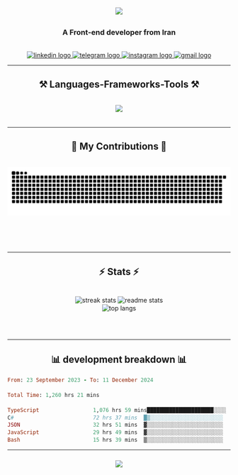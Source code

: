 
<h1 align="center">
    <img src="https://readme-typing-svg.herokuapp.com/?font=Righteous&size=35&center=true&vCenter=true&width=500&height=70&duration=4000&lines=Hi+There!%F0%9F%91%8B;I'm+Mahyar+Sherafat;" />
</h1>

<h3 align="center">A Front-end  developer from Iran</h3>

<br/>


 
<div align="center"> 
  <a href="https://www.linkedin.com/in/m-sherafat/" target="_blank">
    <img src="https://img.shields.io/static/v1?message=LinkedIn&logo=linkedin&label=&color=0077B5&logoColor=white&labelColor=&style=for-the-badge" height="35" alt="linkedin logo"  />
  </a>
  <a href="https://t.me/mahyarius" target="_blank">
    <img src="https://img.shields.io/static/v1?message=Telegram&logo=telegram&label=&color=2CA5E0&logoColor=white&labelColor=&style=for-the-badge" height="35" alt="telegram logo"  />
  </a>
  <a href="https://www.instagram.com/_m.m.sherafat_/" target="_blank">
    <img src="https://img.shields.io/static/v1?message=Instagram&logo=instagram&label=&color=E4405F&logoColor=white&labelColor=&style=for-the-badge" height="35" alt="instagram logo"  />
  </a>
  <a href="mailto:mahyarsherafat79@gmail.com" target="_blank">
    <img src="https://img.shields.io/static/v1?message=Gmail&logo=gmail&label=&color=D14836&logoColor=white&labelColor=&style=for-the-badge" height="35" alt="gmail logo"  />
  </a>
</div>

 <hr/>
 
<h2 align="center">⚒️ Languages-Frameworks-Tools ⚒️</h2>
<br/>
<div align="center">
    <img src="https://skillicons.dev/icons?i=astro,babel,bootstrap,css,electron,emotion,gatsby,git,graphql,html,js,jest,materialui,nextjs,nodejs,prisma,react,redux,sass,tailwind,ts" />
  
</div>

<br/>
<hr/>

<div align="center">
  <h2>🐍 My Contributions 🐍</h2>
  <br>
  <img alt="snake eating my contributions" src="https://raw.githubusercontent.com/sherafat79/sherafat79/output/github-contribution-grid-snake.svg" />
  
  <br/><br/><br/>
</div>

<hr/>

<h2 align="center">⚡ Stats ⚡</h2>
<br>
<div align=center>
  <img width=390 src="https://streak-stats.demolab.com/?user=sherafat79&count_private=true&theme=react&border_radius=10" alt="streak stats"/>
  <img width=390 src="https://github-readme-stats-salesp07.vercel.app/api?username=sherafat79&count_private=true&show_icons=true&theme=react&rank_icon=github&border_radius=10" alt="readme stats" />
  <br/>
  <img width=325 align="center" src="https://github-readme-stats-salesp07.vercel.app/api/top-langs/?username=sherafat79&hide=HTML&langs_count=8&layout=compact&theme=react&border_radius=10&size_weight=0.5&count_weight=0.5&exclude_repo=github-readme-stats" alt="top langs" />
</div>

<br/><br/>
<hr/>

<h2 align="center">📊  development breakdown  📊</h2>
<!--START_SECTION:waka-->

```ruby
From: 23 September 2023 - To: 11 December 2024

Total Time: 1,260 hrs 21 mins

TypeScript                 1,076 hrs 59 mins█████████████████████░░░░   84.59 %
C#                         72 hrs 37 mins  █▒░░░░░░░░░░░░░░░░░░░░░░░   05.70 %
JSON                       32 hrs 51 mins  ▓░░░░░░░░░░░░░░░░░░░░░░░░   02.58 %
JavaScript                 29 hrs 49 mins  ▓░░░░░░░░░░░░░░░░░░░░░░░░   02.34 %
Bash                       15 hrs 39 mins  ▒░░░░░░░░░░░░░░░░░░░░░░░░   01.23 %
```

<!--END_SECTION:waka-->
<hr/>
<h3 align="center">
    <img src="https://readme-typing-svg.herokuapp.com/?font=Righteous&size=25&center=true&vCenter=true&width=500&height=70&duration=4000&lines=Thanks+for+visiting!+✌️;+Shoot+me+a+message+on+Linkedin!;I'm+always+down+to+collab+:)">
</h3>

<br/>
